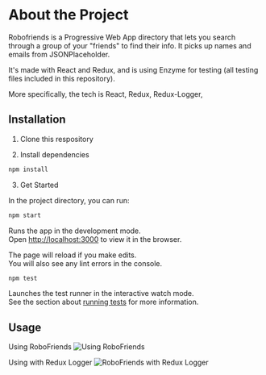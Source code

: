 # About the Project

Robofriends is a Progressive Web App directory that lets you search through a group of your "friends" to find their info. It picks up names and emails from JSONPlaceholder.

It's made with React and Redux, and is using Enzyme for testing (all testing files included in this repository).

More specifically, the tech is React, Redux, Redux-Logger, 

## Installation

1. Clone this respository

2. Install dependencies

```bash
npm install
```

3. Get Started 

In the project directory, you can run:

```bash
npm start
```
Runs the app in the development mode.<br>
Open [http://localhost:3000](http://localhost:3000) to view it in the browser.

The page will reload if you make edits.<br>
You will also see any lint errors in the console.

```bash 
npm test
```

Launches the test runner in the interactive watch mode.<br>
See the section about [running tests](https://facebook.github.io/create-react-app/docs/running-tests) for more information.


## Usage

Using RoboFriends
![Using RoboFriends](share.getcloudapp.com/X6uW6Re4)

Using with Redux Logger
![RoboFriends with Redux Logger](share.getcloudapp.com/GGuZjKQL)
